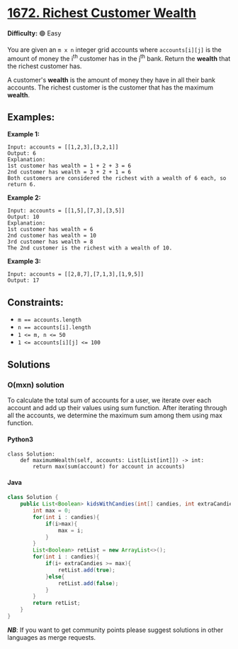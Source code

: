 # [1672. Richest Customer Wealth](https://leetcode.com/problems/richest-customer-wealth/)

**Difficulty:** :green_circle: Easy

You are given an `m x n` integer grid accounts where `accounts[i][j]` is the 
amount of money the i<sup>th</sup> customer has in the j<sup>th</sup> bank. 
Return the **wealth** that the richest customer has.

A customer's **wealth** is the amount of money they have in all their bank 
accounts. The richest customer is the customer that has the maximum **wealth**.

## Examples:

**Example 1:**

```text
Input: accounts = [[1,2,3],[3,2,1]]
Output: 6
Explanation:
1st customer has wealth = 1 + 2 + 3 = 6
2nd customer has wealth = 3 + 2 + 1 = 6
Both customers are considered the richest with a wealth of 6 each, so return 6.
```

**Example 2:**

```text
Input: accounts = [[1,5],[7,3],[3,5]]
Output: 10
Explanation: 
1st customer has wealth = 6
2nd customer has wealth = 10 
3rd customer has wealth = 8
The 2nd customer is the richest with a wealth of 10.
```

**Example 3:**

```text
Input: accounts = [[2,8,7],[7,1,3],[1,9,5]]
Output: 17
```

## Constraints:

- `m == accounts.length`
- `n == accounts[i].length`
- `1 <= m, n <= 50`
- `1 <= accounts[i][j] <= 100`

## Solutions

### O(mxn) solution

To calculate the total sum of accounts for a user, we iterate over each 
account and add up their values using sum function. After iterating through 
all the accounts, we determine the maximum sum among them using max function.

#### Python3

```python3
class Solution:
    def maximumWealth(self, accounts: List[List[int]]) -> int:
        return max(sum(account) for account in accounts) 
```

#### Java
```java
class Solution {
    public List<Boolean> kidsWithCandies(int[] candies, int extraCandies) {
        int max = 0;
        for(int i : candies){
            if(i>max){
                max = i;
            }
        }
        List<Boolean> retList = new ArrayList<>();
        for(int i : candies){
            if(i+ extraCandies >= max){
                retList.add(true);
            }else{
                retList.add(false);
            }
        }
        return retList;
    }
}
```

***NB***: If you want to get community points please suggest solutions in other languages as merge requests.
